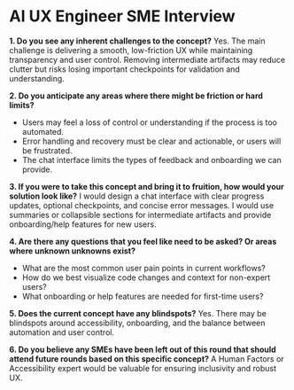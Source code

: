 # AI UX Engineer SME Interview

**1. Do you see any inherent challenges to the concept?**
Yes. The main challenge is delivering a smooth, low-friction UX while maintaining transparency and user control. Removing intermediate artifacts may reduce clutter but risks losing important checkpoints for validation and understanding.

**2. Do you anticipate any areas where there might be friction or hard limits?**
- Users may feel a loss of control or understanding if the process is too automated.
- Error handling and recovery must be clear and actionable, or users will be frustrated.
- The chat interface limits the types of feedback and onboarding we can provide.

**3. If you were to take this concept and bring it to fruition, how would your solution look like?**
I would design a chat interface with clear progress updates, optional checkpoints, and concise error messages. I would use summaries or collapsible sections for intermediate artifacts and provide onboarding/help features for new users.

**4. Are there any questions that you feel like need to be asked? Or areas where unknown unknowns exist?**
- What are the most common user pain points in current workflows?
- How do we best visualize code changes and context for non-expert users?
- What onboarding or help features are needed for first-time users?

**5. Does the current concept have any blindspots?**
Yes. There may be blindspots around accessibility, onboarding, and the balance between automation and user control.

**6. Do you believe any SMEs have been left out of this round that should attend future rounds based on this specific concept?**
A Human Factors or Accessibility expert would be valuable for ensuring inclusivity and robust UX. 
